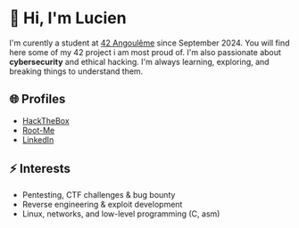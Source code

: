 # 👋 Hi, I'm Lucien

I'm curently a student at [42 Angoulême](https://42angouleme.fr/) since September 2024. You will find here some of my 42 project i am most proud of.
I'm also passionate about **cybersecurity** and ethical hacking. I'm always learning, exploring, and breaking things to understand them.

## 🌐 Profiles

* [HackTheBox](https://app.hackthebox.com/profile/2560498)
* [Root-Me](https://www.root-me.org/k0d3K)
* [LinkedIn](https://linkedin.com/in/lucien-guerbigny)

## ⚡ Interests

* Pentesting, CTF challenges & bug bounty
* Reverse engineering & exploit development
* Linux, networks, and low-level programming (C, asm)
